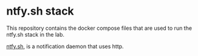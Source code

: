# ntfy.sh stack
This repository contains the docker compose files that are used to run the ntfy.sh stack in the lab.

[ntfy.sh](https://github.com/binwiederhier/ntfy.git), is a notification daemon that uses http.


